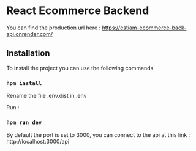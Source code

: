 # React Ecommerce Backend

You can find the production url here :
https://estiam-ecommerce-back-api.onrender.com/

## Installation
To install the project you can use the following commands

### `ǹpm install`

Rename the file .env.dist in .env

Run :
### `ǹpm run dev`

By default the port is set to 3000, you can connect to the api at this link :
http://localhost:3000/api
